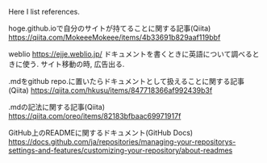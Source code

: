 Here I list references.


hoge.github.ioで自分のサイトが持てることに関する記事(Qiita)
https://qiita.com/MokeeeMokeee/items/4b33691b829aaf119bbf

weblio
https://ejje.weblio.jp/
ドキュメントを書くときに英語について調べるときに使う.
サイト移動の時, 広告出る.

.mdをgithub repo.に置いたらドキュメントとして扱えることに関する記事(Qiita)
https://qiita.com/hkusu/items/847718366af992439b3f

.mdの記法に関する記事(Qiita)
https://qiita.com/oreo/items/82183bfbaac69971917f

GitHub上のREADMEに関するドキュメント(GitHub Docs)
https://docs.github.com/ja/repositories/managing-your-repositorys-settings-and-features/customizing-your-repository/about-readmes
